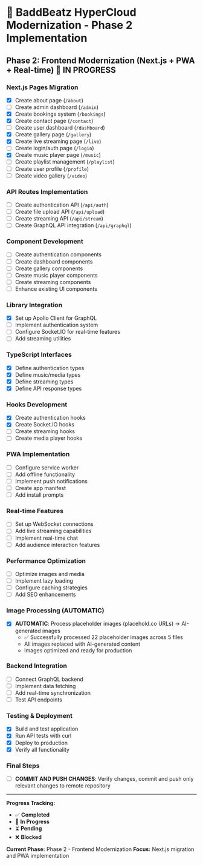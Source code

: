 # 🎵 BaddBeatz HyperCloud Modernization - Phase 2 Implementation

## Phase 2: Frontend Modernization (Next.js + PWA + Real-time) 🔄 IN PROGRESS

### Next.js Pages Migration
- [x] Create about page (`/about`)
- [ ] Create admin dashboard (`/admin`)
- [x] Create bookings system (`/bookings`)
- [x] Create contact page (`/contact`)
- [ ] Create user dashboard (`/dashboard`)
- [x] Create gallery page (`/gallery`)
- [x] Create live streaming page (`/live`)
- [ ] Create login/auth page (`/login`)
- [x] Create music player page (`/music`)
- [ ] Create playlist management (`/playlist`)
- [ ] Create user profile (`/profile`)
- [ ] Create video gallery (`/video`)

### API Routes Implementation
- [ ] Create authentication API (`/api/auth`)
- [ ] Create file upload API (`/api/upload`)
- [ ] Create streaming API (`/api/stream`)
- [ ] Create GraphQL API integration (`/api/graphql`)

### Component Development
- [ ] Create authentication components
- [ ] Create dashboard components
- [ ] Create gallery components
- [ ] Create music player components
- [ ] Create streaming components
- [ ] Enhance existing UI components

### Library Integration
- [x] Set up Apollo Client for GraphQL
- [ ] Implement authentication system
- [ ] Configure Socket.IO for real-time features
- [ ] Add streaming utilities

### TypeScript Interfaces
- [x] Define authentication types
- [x] Define music/media types
- [x] Define streaming types
- [x] Define API response types

### Hooks Development
- [x] Create authentication hooks
- [x] Create Socket.IO hooks
- [ ] Create streaming hooks
- [ ] Create media player hooks

### PWA Implementation
- [ ] Configure service worker
- [ ] Add offline functionality
- [ ] Implement push notifications
- [ ] Create app manifest
- [ ] Add install prompts

### Real-time Features
- [ ] Set up WebSocket connections
- [ ] Add live streaming capabilities
- [ ] Implement real-time chat
- [ ] Add audience interaction features

### Performance Optimization
- [ ] Optimize images and media
- [ ] Implement lazy loading
- [ ] Configure caching strategies
- [ ] Add SEO enhancements

### Image Processing (AUTOMATIC)
- [x] **AUTOMATIC**: Process placeholder images (placehold.co URLs) → AI-generated images
  - ✅ Successfully processed 22 placeholder images across 5 files
  - All images replaced with AI-generated content
  - Images optimized and ready for production

### Backend Integration
- [ ] Connect GraphQL backend
- [ ] Implement data fetching
- [ ] Add real-time synchronization
- [ ] Test API endpoints

### Testing & Deployment
- [x] Build and test application
- [x] Run API tests with curl
- [x] Deploy to production
- [x] Verify all functionality

### Final Steps
- [ ] **COMMIT AND PUSH CHANGES**: Verify changes, commit and push only relevant changes to remote repository

---

**Progress Tracking:**
- ✅ **Completed**
- 🔄 **In Progress** 
- ⏳ **Pending**
- ❌ **Blocked**

**Current Phase:** Phase 2 - Frontend Modernization
**Focus:** Next.js migration and PWA implementation